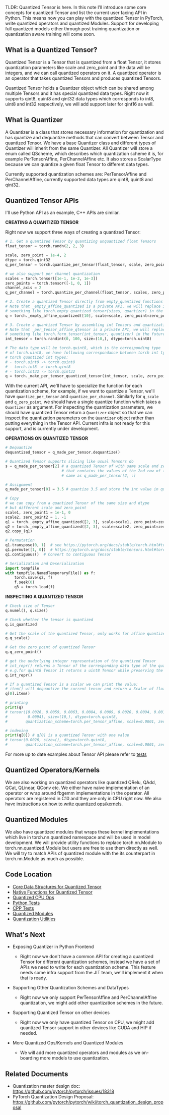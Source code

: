 TLDR: Quantized Tensor is here. In this note I’ll introduce some core concepts for quantized Tensor and list the current user facing API in Python. This means now you can play with the quantized Tensor in PyTorch, write quantized operators and quantized Modules. Support for developing full quantized models either through post training quantization or quantization aware training will come soon.

## What is a Quantized Tensor?
Quantized Tensor is a Tensor that is quantized from a float Tensor, it stores quantization parameters like scale and zero_point  and the data will be integers, and we can call quantized operators on it. A quantized operator is an operator that takes quantized Tensors and produces quantized Tensors.

Quantized Tensor holds a Quantizer object which can be shared among multiple Tensors and it has special quantized data types. Right now it supports qint8, quint8 and qint32 data types which corresponds to int8, uint8 and int32 respectively, we will add support later for qint16 as well.

## What is Quantizer
A Quantizer is a class that stores necessary information for quantization and has quantize and dequantize methods that can convert between Tensor and quantized Tensor. We have a base Quantizer class and different types of Quantizer will inherit from the same Quantizer. All Quantizer will store a enum called QScheme, which describes which quantization scheme it is, for example PerTensorAffine, PerChannelAffine etc. It also stores a ScalarType because we can quantize a given float Tensor to different data types.

Currently supported quantization schemes are: PerTensorAffine and PerChannelAffine, currently supported data types are qint8, quint8 and qint32.
## Quantized Tensor APIs
I'll use Python API as an example, C++ APIs are similar.

**CREATING A QUANTIZED TENSOR**


Right now we support three ways of creating a quantized Tensor:

```python
# 1. Get a quantized Tensor by quantizing unquantized float Tensors
float_tensor = torch.randn(2, 2, 3)

scale, zero_point = 1e-4, 2
dtype = torch.qint32
q_per_tensor = torch.quantize_per_tensor(float_tensor, scale, zero_point, dtype)

# we also support per channel quantization
scales = torch.tensor([1e-1, 1e-2, 1e-3])
zero_points = torch.tensor([-1, 0, 1])
channel_axis = 2
q_per_channel = torch.quantize_per_channel(float_tensor, scales, zero_points, axis=channel_axis, dtype=dtype)

# 2. Create a quantized Tensor directly from empty_quantized functions
# Note that _empty_affine_quantized is a private API, we will replace it
# something like torch.empty_quantized_tensor(sizes, quantizer) in the future
q = torch._empty_affine_quantized([10], scale=scale, zero_point=zero_point, dtype=dtype)

# 3. Create a quantized Tensor by assembling int Tensors and quantization parameters
# Note that _per_tensor_affine_qtensor is a private API, we will replace it with
# something like torch.form_tensor(int_tensor, quantizer) in the future
int_tensor = torch.randint(0, 100, size=(10,), dtype=torch.uint8)

# The data type will be torch.quint8, which is the corresponding type
# of torch.uint8, we have following correspondance between torch int types and
# torch quantized int types:
# - torch.uint8 -> torch.quint8
# - torch.int8 -> torch.qint8
# - torch.int32 -> torch.qint32
q = torch._make_per_tensor_quantized_tensor(int_tensor, scale, zero_point)  # Note no `dtype`
```

With the current API, we'll have to specialize the function for each quantization scheme, for example, if we want to quantize a Tensor, we'll have `quantize_per_tensor` and `quantize_per_channel`.
Similarly for `q_scale` and `q_zero_point`, we should have a single quantize function which takes a `Quantizer` as argument. For inspecting the quantization parameters, we should have quantized Tensor return a `Quantizer` object so that we can inspect the quantization parameters on the `Quantizer` object rather than putting everything in the Tensor API. Current infra is not ready for this support, and is currently under development.

**OPERATIONS ON QUANTIZED TENSOR**

```python
# Dequantize
dequantized_tensor = q_made_per_tensor.dequantize()

# Quantized Tensor supports slicing like usual Tensors do
s = q_made_per_tensor[2] # a quantized Tensor of with same scale and zero_point 
                         # that contains the values of the 2nd row of the original quantized Tensor
                         # same as q_made_per_tensor[2, :]

# Assignment
q_made_per_tensor[0] = 3.5 # quantize 3.5 and store the int value in quantized Tensor

# Copy
# we can copy from a quantized Tensor of the same size and dtype 
# but different scale and zero_point
scale1, zero_point1 = 1e-1, 0
scale2, zero_point2 = 1, -1
q1 = torch._empty_affine_quantized([2, 3], scale=scale1, zero_point=zero_point1, dtype=torch.qint8)
q2 = torch._empty_affine_quantized([2, 3], scale=scale2, zero_point=zero_point2, dtype=torch.qint8)
q2.copy_(q1)

# Permutation
q1.transpose(0, 1)  # see https://pytorch.org/docs/stable/torch.html#torch.transpose
q1.permute([1, 0])  # https://pytorch.org/docs/stable/tensors.html#torch.Tensor.permute
q1.contiguous()  # Convert to contiguous Tensor

# Serialization and Deserialization
import tempfile
with tempfile.NamedTemporaryFile() as f:
    torch.save(q2, f)
    f.seek(0)
    q3 = torch.load(f)
```

**INSPECTING A QUANTIZED TENSOR**
```python
# Check size of Tensor
q.numel(), q.size()

# Check whether the tensor is quantized
q.is_quantized

# Get the scale of the quantized Tensor, only works for affine quantized tensor
q.q_scale()

# Get the zero_point of quantized Tensor
q.q_zero_point()

# get the underlying integer representation of the quantized Tensor
# int_repr() returns a Tensor of the corresponding data type of the quantized data type
# e.g.for quint8 Tensor it returns a uint8 Tensor while preserving the MemoryFormat when possible
q.int_repr()

# If a quantized Tensor is a scalar we can print the value:
# item() will dequantize the current tensor and return a Scalar of float
q[0].item()

# printing
print(q)
# tensor([0.0026, 0.0059, 0.0063, 0.0084, 0.0009, 0.0020, 0.0094, 0.0019, 0.0079,
#         0.0094], size=(10,), dtype=torch.quint8,
#        quantization_scheme=torch.per_tensor_affine, scale=0.0001, zero_point=2)

# indexing
print(q[0]) # q[0] is a quantized Tensor with one value
# tensor(0.0026, size=(), dtype=torch.quint8,
#        quantization_scheme=torch.per_tensor_affine, scale=0.0001, zero_point=2)
```

For more up to date examples about Tensor API please refer to [tests](﻿https://github.com/pytorch/pytorch/blob/master/test/test_quantized_tensor.py﻿)

## Quantized Operators/Kernels
We are also working on quantized operators like quantized QRelu, QAdd, QCat, QLinear, QConv etc. We either have naive implementation of an operator or wrap around fbgemm implementations in the operator. All operators are registered in C10 and they are only in CPU right now. We also have [instructions on how to write quantized ops/kernels](https://github.com/pytorch/pytorch/blob/master/aten/src/ATen/native/quantized/README.md).

## Quantized Modules
We also have quantized modules that wraps these kernel implementations which live in torch.nn.quantized namespace and will be used in model development. We will provide utility functions to replace torch.nn.Module to torch.nn.quantized.Module but users are free to use them directly as well. We will try to match APIs of quantized module with the its counterpart in torch.nn.Module as much as possible.

## Code Location
- [Core Data Structures for Quantized Tensor](https://github.com/pytorch/pytorch/blob/master/aten/src/ATen/quantized)
- [Native Functions for Quantized Tensor](https://github.com/pytorch/pytorch/tree/master/aten/src/ATen/native/quantized)
- [Quantized CPU Ops](https://github.com/pytorch/pytorch/tree/master/aten/src/ATen/native/quantized/cpu﻿)
- [Python Tests](﻿https://github.com/pytorch/pytorch/blob/master/test/test_quantized_tensor.py)
- [CPP Tests](https://github.com/pytorch/pytorch/blob/master/aten/src/ATen/test/quantized_test.cpp)
- [Quantized Modules](﻿﻿https://github.com/pytorch/pytorch/blob/master/torch/nn/quantized/modules﻿)
- [Quantization Utilities](﻿https://github.com/pytorch/pytorch/blob/master/torch/nn/quantization)
## What's Next
- Exposing Quantizer in Python Frontend
  - Right now we don't have a common API for creating a quantized Tensor for different quantization schemes, instead we have a set of APIs we need to write for each quantization scheme. This feature needs some infra support from the JIT team, we'll implement it when that is ready.

- Supporting Other Quantization Schemes and DataTypes
  - Right now we only support PerTensorAffine and PerChannelAffine quantization, we might add other quantization schemes in the future.

- Supporting Quantized Tensor on other devices
  - Right now we only have quantized Tensor on CPU, we might add quantized Tensor support in other devices like CUDA and HIP if needed.
- More Quantized Ops/Kernels and Quantized Modules
  - We will add more quantized operators and modules as we on-boarding more models to use quantization.

## Related Documents
- Quantization master design doc: ﻿https://github.com/pytorch/pytorch/issues/18318
- PyTorch Quantization Design Proposal: https://github.com/pytorch/pytorch/wiki/torch_quantization_design_proposal
